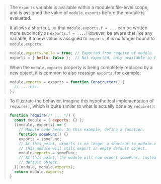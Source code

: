 > The `exports` variable is available within a module's file-level scope, and is
assigned the value of `module.exports` before the module is evaluated.

> It allows a shortcut, so that `module.exports.f = ...` can be written more
succinctly as `exports.f = ...`. However, be aware that like any variable, if a
new value is assigned to `exports`, it is no longer bound to `module.exports`:

> ```js
> module.exports.hello = true; // Exported from require of module
> exports = { hello: false };  // Not exported, only available in the module
> ```

> When the `module.exports` property is being completely replaced by a new
object, it is common to also reassign `exports`, for example:

<!-- eslint-disable func-name-matching -->
> ```js
> module.exports = exports = function Constructor() {
>   // ... etc.
> };
> ```

> To illustrate the behavior, imagine this hypothetical implementation of
`require()`, which is quite similar to what is actually done by `require()`:

> ```js
> function require(/* ... */) {
>   const module = { exports: {} };
>   ((module, exports) => {
>     // Module code here. In this example, define a function.
>     function someFunc() {}
>     exports = someFunc;
>     // At this point, exports is no longer a shortcut to module.exports, and
>     // this module will still export an empty default object.
>     module.exports = someFunc;
>     // At this point, the module will now export someFunc, instead of the
>     // default object.
>   })(module, module.exports);
>   return module.exports;
> }
> ```
